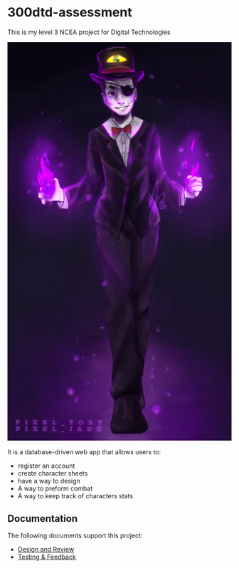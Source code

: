 # 300dtd-assessment
This is my level 3 NCEA project for Digital Technologies

![fear](images/Fear_jade.png)

It is a database-driven web app that allows users to:

- register an account
- create character sheets
- have a way to design
- A way to preform combat
- A way to keep track of characters stats

## Documentation

The following documents support this project:

- [Design and Review](Design.md)
- [Testing & Feedback](Development.md)